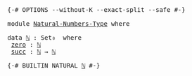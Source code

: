 <pre class="Agda">

<a id="15" class="Symbol">{-#</a> <a id="19" class="Keyword">OPTIONS</a> <a id="27" class="Pragma">--without-K</a> <a id="39" class="Pragma">--exact-split</a> <a id="53" class="Pragma">--safe</a> <a id="60" class="Symbol">#-}</a>

<a id="65" class="Keyword">module</a> <a id="72" href="Natural-Numbers-Type.html" class="Module">Natural-Numbers-Type</a> <a id="93" class="Keyword">where</a>

<a id="100" class="Keyword">data</a> <a id="ℕ"></a><a id="105" href="Natural-Numbers-Type.html#105" class="Datatype">ℕ</a> <a id="107" class="Symbol">:</a> <a id="109" class="PrimitiveType">Set₀</a>  <a id="115" class="Keyword">where</a>
 <a id="ℕ.zero"></a><a id="122" href="Natural-Numbers-Type.html#122" class="InductiveConstructor">zero</a> <a id="127" class="Symbol">:</a> <a id="129" href="Natural-Numbers-Type.html#105" class="Datatype">ℕ</a>
 <a id="ℕ.succ"></a><a id="132" href="Natural-Numbers-Type.html#132" class="InductiveConstructor">succ</a> <a id="137" class="Symbol">:</a> <a id="139" href="Natural-Numbers-Type.html#105" class="Datatype">ℕ</a> <a id="141" class="Symbol">→</a> <a id="143" href="Natural-Numbers-Type.html#105" class="Datatype">ℕ</a>

<a id="146" class="Symbol">{-#</a> <a id="150" class="Keyword">BUILTIN</a> <a id="158" class="Keyword">NATURAL</a> <a id="166" href="Natural-Numbers-Type.html#105" class="Datatype">ℕ</a> <a id="168" class="Symbol">#-}</a>

</pre>
